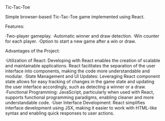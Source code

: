 Tic-Tac-Toe

Simple browser-based Tic-Tac-Toe game implemented using React.

Features:

·Two-player gameplay.
·Automatic winner and draw detection.
·Win counter for each player.
·Option to start a new game after a win or draw.

Advantages of the Project:

·Utilization of React: Developing with React enables the creation of scalable and maintainable applications. React facilitates the separation of the user interface into components, making the code more understandable and modular.
·State Management and UI Updates: Leveraging React component state allows for easy tracking of changes in the game state and updating the user interface accordingly, such as detecting a winner or a draw.
·Functional Programming: JavaScript, particularly when used with React, supports functional programming paradigms, enabling cleaner and more understandable code.
·User Interface Development: React simplifies interface development using JSX, making it easier to work with HTML-like syntax and enabling quick responses to user actions.